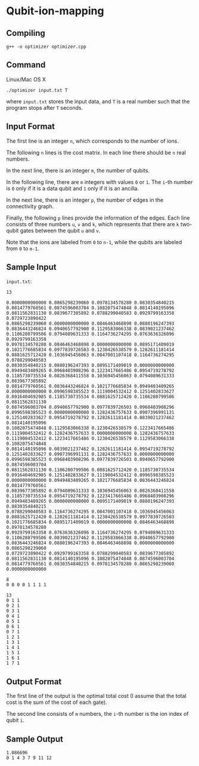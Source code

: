 # Qubit-ion-mapping

## Compiling
```
g++ -o optimizer optimizer.cpp
```

## Command

Linux/Mac OS X
```
./optimizer input.txt T
```
where `input.txt` stores the input data, and `T` is a real number such that the program stops after `T` seconds.

## Input Format

The first line is an integer `n`, which corresponds to the number of ions.

The following `n` lines is the cost matrix. In each line there should be `n` real numbers.

In the next line, there is an integer `m`, the number of qubits.

In the following line, there are `m` integers with values `0` or `1`. The `i`-th number is `0` only if it is a data qubit and `1` only if it is an ancilla.


In the next line, there is an integer `p`,  the number of edges in the connectivity graph.

Finally, the following `p` lines provide the information of the edges. Each line consists of three numbers `u`, `v` and `k`, which represents that there are `k` two-qubit gates between the qubit `u` and `v`.

Note that the ions are labeled from `0` to `n-1`, while the qubits are labeled from `0` to `m-1`.

## Sample Input

`input.txt`:

```
13

0.0000000000000	0.0865298239060	0.0978134578280	0.0830354840215	0.0814779760561	0.0874596003704	0.1082075474848	0.0814140195096	0.0811562831130	0.0839677305892	0.0788299040583	0.0929799163358	0.0729723890422
0.0865298239060	0.0000000000000	0.0846463468898	0.0880196247393	0.0836443246824	0.0940657792900	0.1129583066338	0.0839021237462	0.1106280799506	0.0794089631333	0.1164736274295	0.0763636326096	0.0929799163358
0.0978134578280	0.0846463468898	0.0000000000000	0.0895171409019	0.1021776685834	0.0977839726503	0.1230426538579	0.1282611181414	0.0881625712420	0.1036945456063	0.0847001107418	0.1164736274295	0.0788299040583
0.0830354840215	0.0880196247393	0.0895171409019	0.0000000000000	0.0949483409265	0.0968403908296	0.1223417665486	0.0954719278792	0.1185730735534	0.0826368411558	0.1036945456063	0.0794089631333	0.0839677305892
0.0814779760561	0.0836443246824	0.1021776685834	0.0949483409265	0.0000000000000	0.0996598385523	0.1119004532412	0.1251402833627	0.0916404692985	0.1185730735534	0.0881625712420	0.1106280799506	0.0811562831130
0.0874596003704	0.0940657792900	0.0977839726503	0.0968403908296	0.0996598385523	0.0000000000000	0.1282436757633	0.0907396991131	0.1251402833627	0.0954719278792	0.1282611181414	0.0839021237462	0.0814140195096
0.1082075474848	0.1129583066338	0.1230426538579	0.1223417665486	0.1119004532412	0.1282436757633	0.0000000000000	0.1282436757633	0.1119004532412	0.1223417665486	0.1230426538579	0.1129583066338	0.1082075474848
0.0814140195096	0.0839021237462	0.1282611181414	0.0954719278792	0.1251402833627	0.0907396991131	0.1282436757633	0.0000000000000	0.0996598385523	0.0968403908296	0.0977839726503	0.0940657792900	0.0874596003704
0.0811562831130	0.1106280799506	0.0881625712420	0.1185730735534	0.0916404692985	0.1251402833627	0.1119004532412	0.0996598385523	0.0000000000000	0.0949483409265	0.1021776685834	0.0836443246824	0.0814779760561
0.0839677305892	0.0794089631333	0.1036945456063	0.0826368411558	0.1185730735534	0.0954719278792	0.1223417665486	0.0968403908296	0.0949483409265	0.0000000000000	0.0895171409019	0.0880196247393	0.0830354840215
0.0788299040583	0.1164736274295	0.0847001107418	0.1036945456063	0.0881625712420	0.1282611181414	0.1230426538579	0.0977839726503	0.1021776685834	0.0895171409019	0.0000000000000	0.0846463468898	0.0978134578280
0.0929799163358	0.0763636326096	0.1164736274295	0.0794089631333	0.1106280799506	0.0839021237462	0.1129583066338	0.0940657792900	0.0836443246824	0.0880196247393	0.0846463468898	0.0000000000000	0.0865298239060
0.0729723890422	0.0929799163358	0.0788299040583	0.0839677305892	0.0811562831130	0.0814140195096	0.1082075474848	0.0874596003704	0.0814779760561	0.0830354840215	0.0978134578280	0.0865298239060	0.0000000000000

8
0 0 0 0 1 1 1 1

13
0 1 1
0 2 1
0 3 1
0 4 1
0 5 1
0 6 1
0 7 1
1 2 1
1 3 1
1 4 1
1 5 1
1 6 1
1 7 1
```

## Output Format

The first line of the output is the optimal total cost (I assume that the total cost is the sum of the cost of each gate).

The second line consists of `m` numbers, the `i`-th number is the ion index of qubit `i`.

## Sample Output

```
1.086696
0 1 4 3 7 9 11 12
```

